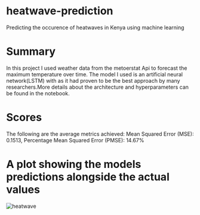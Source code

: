 # heatwave-prediction
Predicting the occurence of heatwaves in Kenya using machine learning

# Summary

In this project I used weather data from the metoerstat Api to forecast the maximum temperature over time. The model I used is an artificial neural network(LSTM) with as it had proven to be the best approach by many researchers.More details about the architecture and hyperparameters can be found in the notebook. 

# Scores

The following are the average metrics achieved:  Mean Squared Error (MSE): 0.1513, Percentage Mean Squared Error (PMSE): 14.67%

# A plot showing the models predictions alongside the actual values
![heatwave](https://github.com/freddyjaoko/heatwave-prediction/assets/117746655/a066011b-51c3-46de-8be0-26c9937d9a07)
